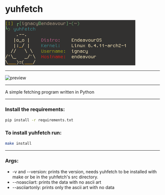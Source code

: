 # yuhfetch

![preview](src/assets/preview.png)

---

![preview](https://i.imgur.com/Xg5GukG.png)

---

A simple fetching program written in Python

---

### Install the requirements:
```bash
pip install -r requirements.txt
```
### To install yuhfetch run:
```bash
make install
```

---

### Args:
- -v and --version:
prints the version, needs yuhfetch to be installed with make or be in the yuhfetch's src directory.
- --noasciiart:
prints the data with no ascii art
- --asciiartonly:
prints only the ascii art with no data
